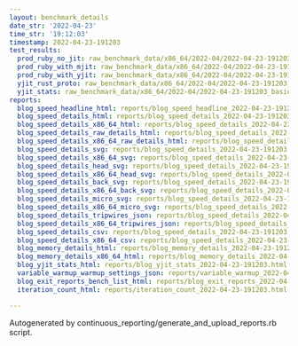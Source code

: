 ```yaml
---
layout: benchmark_details
date_str: '2022-04-23'
time_str: '19:12:03'
timestamp: 2022-04-23-191203
test_results:
  prod_ruby_no_jit: raw_benchmark_data/x86_64/2022-04/2022-04-23-191203_basic_benchmark_prod_ruby_no_jit.json
  prod_ruby_with_mjit: raw_benchmark_data/x86_64/2022-04/2022-04-23-191203_basic_benchmark_prod_ruby_with_mjit.json
  prod_ruby_with_yjit: raw_benchmark_data/x86_64/2022-04/2022-04-23-191203_basic_benchmark_prod_ruby_with_yjit.json
  yjit_rust_proto: raw_benchmark_data/x86_64/2022-04/2022-04-23-191203_basic_benchmark_yjit_rust_proto.json
  yjit_stats: raw_benchmark_data/x86_64/2022-04/2022-04-23-191203_basic_benchmark_yjit_stats.json
reports:
  blog_speed_headline_html: reports/blog_speed_headline_2022-04-23-191203.html
  blog_speed_details_html: reports/blog_speed_details_2022-04-23-191203.html
  blog_speed_details_x86_64_html: reports/blog_speed_details_2022-04-23-191203.x86_64.html
  blog_speed_details_raw_details_html: reports/blog_speed_details_2022-04-23-191203.raw_details.html
  blog_speed_details_x86_64_raw_details_html: reports/blog_speed_details_2022-04-23-191203.x86_64.raw_details.html
  blog_speed_details_svg: reports/blog_speed_details_2022-04-23-191203.svg
  blog_speed_details_x86_64_svg: reports/blog_speed_details_2022-04-23-191203.x86_64.svg
  blog_speed_details_head_svg: reports/blog_speed_details_2022-04-23-191203.head.svg
  blog_speed_details_x86_64_head_svg: reports/blog_speed_details_2022-04-23-191203.x86_64.head.svg
  blog_speed_details_back_svg: reports/blog_speed_details_2022-04-23-191203.back.svg
  blog_speed_details_x86_64_back_svg: reports/blog_speed_details_2022-04-23-191203.x86_64.back.svg
  blog_speed_details_micro_svg: reports/blog_speed_details_2022-04-23-191203.micro.svg
  blog_speed_details_x86_64_micro_svg: reports/blog_speed_details_2022-04-23-191203.x86_64.micro.svg
  blog_speed_details_tripwires_json: reports/blog_speed_details_2022-04-23-191203.tripwires.json
  blog_speed_details_x86_64_tripwires_json: reports/blog_speed_details_2022-04-23-191203.x86_64.tripwires.json
  blog_speed_details_csv: reports/blog_speed_details_2022-04-23-191203.csv
  blog_speed_details_x86_64_csv: reports/blog_speed_details_2022-04-23-191203.x86_64.csv
  blog_memory_details_html: reports/blog_memory_details_2022-04-23-191203.html
  blog_memory_details_x86_64_html: reports/blog_memory_details_2022-04-23-191203.x86_64.html
  blog_yjit_stats_html: reports/blog_yjit_stats_2022-04-23-191203.html
  variable_warmup_warmup_settings_json: reports/variable_warmup_2022-04-23-191203.warmup_settings.json
  blog_exit_reports_bench_list_html: reports/blog_exit_reports_2022-04-23-191203.bench_list.html
  iteration_count_html: reports/iteration_count_2022-04-23-191203.html

---
```

Autogenerated by continuous_reporting/generate_and_upload_reports.rb script.
